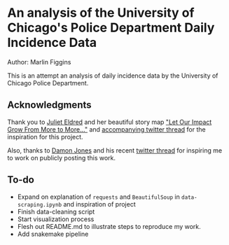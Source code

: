 # An analysis of the University of Chicago's Police Department Daily Incidence Data

Author: Marlin Figgins

This is an attempt an analysis of daily incidence data by the University of Chicago Police Department.

## Acknowledgments

Thank you to [Juliet Eldred](https://www.julieteldred.com) and her beautiful story map ["Let Our Impact Grow From More to More..."](tinyurl.com/uchicagomap) and [accompanying twitter thread](https://twitter.com/drooliet/status/1271538834086526978?s=20) for the inspiration for this project.

Also, thanks to [Damon Jones](https://harris.uchicago.edu/directory/damon-jones) and his recent [twitter thread](https://twitter.com/nomadj1s/status/1294390348731514881?s=20) for inspiring me to work on publicly posting this work.

## To-do
- Expand on explanation of `requests` and `BeautifulSoup` in `data-scraping.ipynb` and inspiration of project
- Finish data-cleaning script
- Start visualization process
- Flesh out README.md to illustrate steps to reproduce my work.
- Add snakemake pipeline
